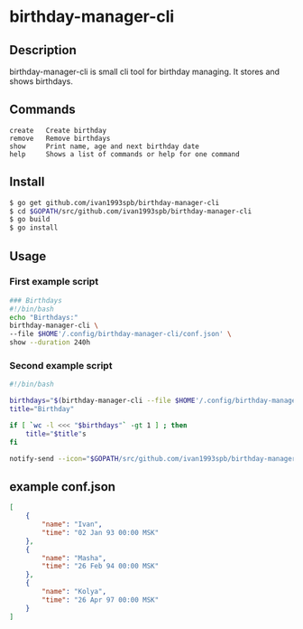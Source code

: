 
birthday-manager-cli
====================

Description
-----------

birthday-manager-cli is small cli tool for birthday managing. It stores and shows birthdays.

Commands
--------

```
create   Create birthday
remove   Remove birthdays
show     Print name, age and next birthday date
help     Shows a list of commands or help for one command
```

Install
-------

```bash
$ go get github.com/ivan1993spb/birthday-manager-cli
$ cd $GOPATH/src/github.com/ivan1993spb/birthday-manager-cli
$ go build
$ go install
```

Usage
-----

### First example script

```bash
### Birthdays
#!/bin/bash
echo "Birthdays:"
birthday-manager-cli \
--file $HOME'/.config/birthday-manager-cli/conf.json' \
show --duration 240h
```

### Second example script

```bash
#!/bin/bash

birthdays="$(birthday-manager-cli --file $HOME'/.config/birthday-manager-cli/conf.json' show --duration 240h)"
title="Birthday"

if [ `wc -l <<< "$birthdays"` -gt 1 ] ; then
	title="$title"s
fi

notify-send --icon="$GOPATH/src/github.com/ivan1993spb/birthday-manager-cli/icon.png" "$title" "$birthdays"

```

example conf.json
-----------------

```json
[
	{
		"name": "Ivan",
		"time": "02 Jan 93 00:00 MSK"
	},
	{
		"name": "Masha",
		"time": "26 Feb 94 00:00 MSK"
	},
	{
		"name": "Kolya",
		"time": "26 Apr 97 00:00 MSK"
	}
]
```

